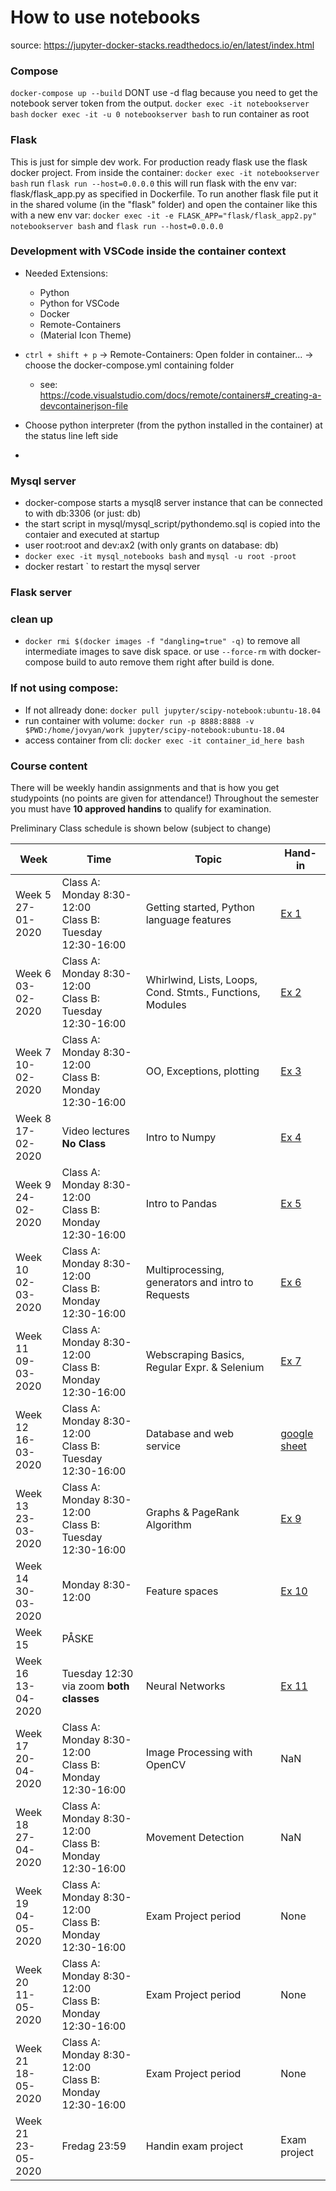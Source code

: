 # How to use notebooks
source: https://jupyter-docker-stacks.readthedocs.io/en/latest/index.html

### Compose
`docker-compose up --build` DONT use -d flag because you need to get the notebook server token from the output.
`docker exec -it notebookserver bash`
`docker exec -it -u 0 notebookserver bash` to run container as root

### Flask
This is just for simple dev work. For production ready flask use the flask docker project.
From inside the container: `docker exec -it notebookserver bash` run
`flask run --host=0.0.0.0` this will run flask with the env var: flask/flask_app.py as specified in Dockerfile.
To run another flask file put it in the shared volume (in the "flask" folder) and open the container like this with a new env var:
`docker exec -it -e FLASK_APP="flask/flask_app2.py" notebookserver bash` and
`flask run --host=0.0.0.0`


### Development with VSCode inside the container context
- Needed Extensions:
  - Python
  - Python for VSCode
  - Docker
  - Remote-Containers
  - (Material Icon Theme)

- `ctrl + shift + p` -> Remote-Containers: Open folder in container... -> choose the docker-compose.yml containing folder
  - see: https://code.visualstudio.com/docs/remote/containers#_creating-a-devcontainerjson-file
- Choose python interpreter (from the python installed in the container) at the status line left side
-
### Mysql server
- docker-compose starts a mysql8 server instance that can be connected to with db:3306 (or just: db) 
- the start script in mysql/mysql_script/pythondemo.sql is copied into the contaier and executed at startup
- user root:root and dev:ax2 (with only grants on database: db)
- `docker exec -it mysql_notebooks bash` and `mysql -u root -proot`
- docker restart <container id>` to restart the mysql server
### Flask server


### clean up
- `docker rmi $(docker images -f "dangling=true" -q)` to remove all intermediate images to save disk space.
or use `--force-rm` with docker-compose build to auto remove them right after build is done.

### If not using compose:
- If not allready done: `docker pull jupyter/scipy-notebook:ubuntu-18.04`  
- run container with volume: `docker run -p 8888:8888 -v $PWD:/home/jovyan/work jupyter/scipy-notebook:ubuntu-18.04`  
- access container from cli: `docker exec -it container_id_here bash`  

### Course content

There will be weekly handin assignments and that is how you get studypoints (no points are given for attendance!)
Throughout the semester you must have **10 approved handins** to qualify for examination.

Preliminary Class schedule is shown below (subject to change)

|Week|Time|Topic|Hand-in|
|--|--|--|--|
|Week 5<br/>27-01-2020|Class A: Monday 8:30-12:00<br/>Class B: Tuesday 12:30-16:00|Getting started, Python language features|[Ex 1](notebooks/01-Exercise.ipynb)|
|Week 6<br/>03-02-2020|Class A: Monday 8:30-12:00<br/>Class B: Tuesday 12:30-16:00|Whirlwind, Lists, Loops, Cond. Stmts., Functions, Modules|[Ex 2](notebooks/02-Exercise.ipynb)|
|Week 7<br/>10-02-2020|Class A: Monday 8:30-12:00<br/>Class B: Monday 12:30-16:00|OO, Exceptions, plotting|[Ex 3](notebooks/03-Exercise.ipynb)|
|Week 8<br/>17-02-2020|Video lectures **No Class**|Intro to Numpy|[Ex 4](notebooks/04-Exercise.ipynb)|
|Week 9<br/>24-02-2020|Class A: Monday 8:30-12:00<br/>Class B: Monday 12:30-16:00|Intro to Pandas|[Ex 5](notebooks/05-Exercise.ipynb)|
|Week 10<br/>02-03-2020|Class A: Monday 8:30-12:00<br/>Class B: Monday 12:30-16:00|Multiprocessing, generators and intro to Requests|[Ex 6](notebooks/06-Exercise.ipynb)|
|Week 11<br/>09-03-2020|Class A: Monday 8:30-12:00<br/>Class B: Monday 12:30-16:00|Webscraping Basics, Regular Expr. & Selenium|[Ex 7](https://docs.google.com/document/d/1ojSiBWwLo4-Rc7763vx6aVEYdNluATOMja9qqk4dodU/edit?usp=sharing)|
|Week 12<br/>16-03-2020|Class A: Monday 8:30-12:00<br/>Class B: Tuesday 12:30-16:00|Database and web service|[google sheet](https://docs.google.com/spreadsheets/d/10HYM2KRqslBTQjkcz8B0ooz4TnnXd4n5xxFsSl9saZQ/edit#gid=0)|
|Week 13<br/>23-03-2020|Class A: Monday 8:30-12:00<br/>Class B: Tuesday 12:30-16:00|Graphs & PageRank Algorithm|[Ex 9](notebooks/Facebook_exercise.ipynb)|
|Week 14<br/>30-03-2020|Monday 8:30-12:00|Feature spaces|[Ex 10](notebooks/Ugeopgave-10.ipynb)|
|Week 15<br/>|PÅSKE|
|Week 16<br/>13-04-2020|Tuesday 12:30 via zoom **both classes**|Neural Networks|[Ex 11](notebooks/11-1-Exercise-Perceptrons.ipynb)|
|Week 17<br/>20-04-2020|Class A: Monday 8:30-12:00<br/>Class B: Monday 12:30-16:00|Image Processing with OpenCV|NaN|
|Week 18<br/>27-04-2020|Class A: Monday 8:30-12:00<br/>Class B: Monday 12:30-16:00|Movement Detection|NaN|
|Week 19<br/>04-05-2020|Class A: Monday 8:30-12:00<br/>Class B: Monday 12:30-16:00|Exam Project period|None|
|Week 20<br/>11-05-2020|Class A: Monday 8:30-12:00<br/>Class B: Monday 12:30-16:00|Exam Project period|None|
|Week 21<br/>18-05-2020|Class A: Monday 8:30-12:00<br/>Class B: Monday 12:30-16:00|Exam Project period|None|
|Week 21<br/>23-05-2020|Fredag 23:59|Handin exam project|Exam project|  



